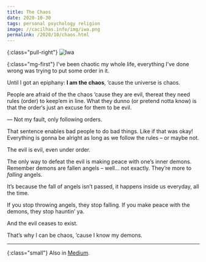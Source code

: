 ```yaml
---
title: The Chaos
date: 2020-10-30
tags: personal psychology religion
image: //cacilhas.info/img/iwa.png
permalink: /2020/10/chaos.html
---
```

[image]: {{{image}}}
[Medium]: https://cacilhas.medium.com/chaos-70f3b1ed6c77

{:class="pull-right"} ![Iwa][image]

{:class="mg-first"} I’ve been chaotic my whole life, everything I’ve done
wrong was trying to put some order in it.

Until I got an epiphany: **I am the chaos**, ’cause the universe is chaos.

People are afraid of the the chaos ’cause they are evil, thereat they need rules
(order) to keep’em in line. What they dunno (or pretend notta know) is that the
order‘s just an excuse for them to be evil.

— Not my fault, only following orders.

That sentence enables bad people to do bad things. Like if that was okay!
Everything is gonna be alright as long as we follow the rules – or maybe not.

The evil is evil, even under order.

The only way to defeat the evil is making peace with one’s inner demons.
Remember demons are fallen angels – well… not exactly. They’re more to
*falling* angels.

It’s because the fall of angels isn’t passed, it happens inside us everyday, all
the time.

If you stop throwing angels, they stop falling. If you make peace with the
demons, they stop hauntin’ ya.

And the evil ceases to exist.

That’s why I can be chaos, ’cause I know my demons.

-----

{:class="small"} Also in [Medium][].
